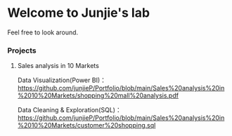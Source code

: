 # Welcome to Junjie's lab
Feel free to look around.

### Projects
1. Sales analysis in 10 Markets
   
   Data Visualization(Power BI)：https://github.com/junjieP/Portfolio/blob/main/Sales%20analysis%20in%2010%20Markets/shopping%20mall%20analysis.pdf
   
   Data Cleaning & Exploration(SQL)：https://github.com/junjieP/Portfolio/blob/main/Sales%20analysis%20in%2010%20Markets/customer%20shopping.sql
   
   
